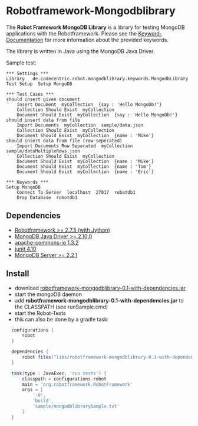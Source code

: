 Robotframework-Mongodblibrary
=============================

The **Robot Framework MongoDB Library** is a library for testing MongoDB applications with the Robotframework. 
Please see the [Keyword-Documentation](http://mahartma.github.com/robotframework-mongodblibrary/de.codecentric.robot.mongodblibrary.keywords.MongodbLibrary.html) for more information about the provided keywords.

The library is written in Java using the MongoDB Java Driver.

Sample test:

```
*** Settings ***
Library   de.codecentric.robot.mongodblibrary.keywords.MongodbLibrary
Test Setup  Setup MongoDB

*** Test Cases ***
should insert given document
	Insert Document  myCollection  {say : 'Hello MongoDb!'}
	Collection Should Exist  myCollection
	Document Should Exist  myCollection  {say : 'Hello MongoDb!'}
should insert data from file
	Import Documents  myCollection  sample/data.json
	Collection Should Exist  myCollection
	Document Should Exist  myCollection  {name : 'Mike'}
should insert data from file (row-seperated)
	Import Documents Row Seperated  myCollection  sample/dataMultipleRows.json
	Collection Should Exist  myCollection
	Document Should Exist  myCollection  {name : 'Mike'}
	Document Should Exist  myCollection  {name : 'Tom'}
	Document Should Exist  myCollection  {name : 'Eric'}

*** Keywords ***
Setup MongoDB
	Connect To Server  localhost  27017  robotdb1
	Drop Database  robotdb1
```

Dependencies
------------
- [Robotframework >= 2.7.5 (with Jython)](http://code.google.com/p/robotframework/downloads/list)
- [MongoDB Java Driver >= 2.10.0](http://central.maven.org/maven2/org/mongodb/mongo-java-driver)
- [apache-commons-io 1.3.2](http://search.maven.org/remotecontent?filepath=org/apache/commons/commons-io/1.3.2/commons-io-1.3.2.jar)
- [junit 4.10](http://search.maven.org/remotecontent?filepath=junit/junit/4.10/junit-4.10.jar)
- [MongoDB Server >= 2.2.1](http://www.mongodb.org/downloads)

Install
-------
- download [robotframework-mongodblibrary-0.1-with-dependencies.jar](http://mahartma.github.com/robotframework-mongodblibrary/robotframework-mongodblibrary-0.1-with-dependencies.jar)
- start the mongoDB daemon
- add **robotframework-mongodblibrary-0.1-with-dependencies.jar** to the CLASSPATH (see runSample.cmd)
- start the Robot-Tests
- this can also be done by a gradle task:
```groovy
  configurations { 
      robot
  }

  dependencies {
      robot files("libs/robotframework-mongodblibrary-0.1-with-dependencies.jar")
  }

  task(type : JavaExec, 'run tests') {
      classpath = configurations.robot
      main = 'org.robotframework.RobotFramework'
      args = [
          '-d',
          'build',
          'sample/mongodblibrarySample.txt'
      ]
  }
```
